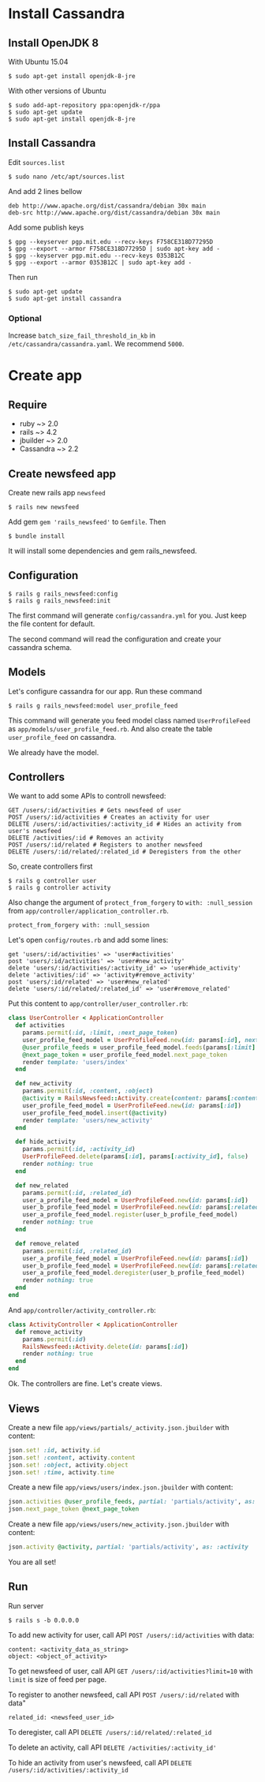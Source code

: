 # Install Cassandra

## Install OpenJDK 8

With Ubuntu 15.04

    $ sudo apt-get install openjdk-8-jre


With other versions of Ubuntu

    $ sudo add-apt-repository ppa:openjdk-r/ppa
    $ sudo apt-get update
    $ sudo apt-get install openjdk-8-jre

## Install Cassandra

Edit `sources.list`

    $ sudo nano /etc/apt/sources.list

And add 2 lines bellow

    deb http://www.apache.org/dist/cassandra/debian 30x main
    deb-src http://www.apache.org/dist/cassandra/debian 30x main

Add some publish keys

    $ gpg --keyserver pgp.mit.edu --recv-keys F758CE318D77295D
    $ gpg --export --armor F758CE318D77295D | sudo apt-key add -
    $ gpg --keyserver pgp.mit.edu --recv-keys 0353B12C
    $ gpg --export --armor 0353B12C | sudo apt-key add -

Then run

    $ sudo apt-get update
    $ sudo apt-get install cassandra

### Optional

Increase `batch_size_fail_threshold_in_kb` in `/etc/cassandra/cassandra.yaml`. We recommend `5000`.


# Create app

## Require

- ruby ~> 2.0
- rails ~> 4.2
- jbuilder ~> 2.0
- Cassandra ~> 2.2

## Create newsfeed app

Create new rails app `newsfeed`

    $ rails new newsfeed

Add gem `gem 'rails_newsfeed'` to `Gemfile`. Then

    $ bundle install

It will install some dependencies and gem rails_newsfeed.

## Configuration

    $ rails g rails_newsfeed:config
    $ rails g rails_newsfeed:init

The first command will generate `config/cassandra.yml` for you. Just keep the file content for default.

The second command will read the configuration and create your cassandra schema.

## Models

Let's configure cassandra for our app. Run these command

    $ rails g rails_newsfeed:model user_profile_feed

This command will generate you feed model class named `UserProfileFeed` as `app/models/user_profile_feed.rb`. And also
create the table `user_profile_feed` on cassandra.

We already have the model.

## Controllers

We want to add some APIs to controll newsfeed:

    GET /users/:id/activities # Gets newsfeed of user
    POST /users/:id/activities # Creates an activity for user
    DELETE /users/:id/activities/:activity_id # Hides an activity from user's newsfeed
    DELETE /activities/:id # Removes an activity
    POST /users/:id/related # Registers to another newsfeed
    DELETE /users/:id/related/:related_id # Deregisters from the other

So, create controllers first

    $ rails g controller user
    $ rails g controller activity

Also change the argument of `protect_from_forgery` to `with: :null_session` from `app/controller/application_controller.rb`.

    protect_from_forgery with: :null_session

Let's open `config/routes.rb` and add some lines:

    get 'users/:id/activities' => 'user#activities'
    post 'users/:id/activities' => 'user#new_activity'
    delete 'users/:id/activities/:activity_id' => 'user#hide_activity'
    delete 'activities/:id' => 'activity#remove_activity'
    post 'users/:id/related' => 'user#new_related'
    delete 'users/:id/related/:related_id' => 'user#remove_related'

Put this content to `app/controller/user_controller.rb`:

```ruby
class UserController < ApplicationController
  def activities
    params.permit(:id, :limit, :next_page_token)
    user_profile_feed_model = UserProfileFeed.new(id: params[:id], next_page_token: params[:next_page_token])
    @user_profile_feeds = user_profile_feed_model.feeds(params[:limit] || 10)
    @next_page_token = user_profile_feed_model.next_page_token
    render template: 'users/index'
  end

  def new_activity
    params.permit(:id, :content, :object)
    @activity = RailsNewsfeed::Activity.create(content: params[:content], object: params[:object])
    user_profile_feed_model = UserProfileFeed.new(id: params[:id])
    user_profile_feed_model.insert(@activity)
    render template: 'users/new_activity'
  end

  def hide_activity
    params.permit(:id, :activity_id)
    UserProfileFeed.delete(params[:id], params[:activity_id], false)
    render nothing: true
  end

  def new_related
    params.permit(:id, :related_id)
    user_a_profile_feed_model = UserProfileFeed.new(id: params[:id])
    user_b_profile_feed_model = UserProfileFeed.new(id: params[:related_id])
    user_a_profile_feed_model.register(user_b_profile_feed_model)
    render nothing: true
  end

  def remove_related
    params.permit(:id, :related_id)
    user_a_profile_feed_model = UserProfileFeed.new(id: params[:id])
    user_b_profile_feed_model = UserProfileFeed.new(id: params[:related_id])
    user_a_profile_feed_model.deregister(user_b_profile_feed_model)
    render nothing: true
  end
end
```

And `app/controller/activity_controller.rb`:

```ruby
class ActivityController < ApplicationController
  def remove_activity
    params.permit(:id)
    RailsNewsfeed::Activity.delete(id: params[:id])
    render nothing: true
  end
end
```

Ok. The controllers are fine. Let's create views.

## Views

Create a new file `app/views/partials/_activity.json.jbuilder` with content:

```ruby
json.set! :id, activity.id
json.set! :content, activity.content
json.set! :object, activity.object
json.set! :time, activity.time
```

Create a new file `app/views/users/index.json.jbuilder` with content:

```ruby
json.activities @user_profile_feeds, partial: 'partials/activity', as: :activity
json.next_page_token @next_page_token
```

Create a new file `app/views/users/new_activity.json.jbuilder` with content:

```ruby
json.activity @activity, partial: 'partials/activity', as: :activity
```

You are all set!

## Run

Run server

    $ rails s -b 0.0.0.0

To add new activity for user, call API `POST /users/:id/activities` with data:

    content: <activity_data_as_string>
    object: <object_of_activity>

To get newsfeed of user, call API `GET /users/:id/activities?limit=10` with `limit` is size of feed per page.

To register to another newsfeed, call API `POST /users/:id/related` with data"

    related_id: <newsfeed_user_id>

To deregister, call API `DELETE /users/:id/related/:related_id`

To delete an activity, call API `DELETE /activities/:activity_id'`

To hide an activity from user's newsfeed, call API `DELETE /users/:id/activities/:activity_id`
